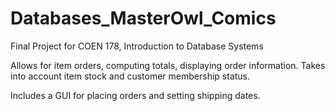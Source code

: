# Databases_MasterOwl_Comics
Final Project for COEN 178, Introduction to Database Systems

Allows for item orders, computing totals, displaying order information. Takes into account item stock and customer membership status.

Includes a GUI for placing orders and setting shipping dates. 
